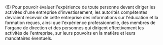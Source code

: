 (6) Pour pouvoir évaluer l'expérience de toute personne devant diriger les activités d'une entreprise d'investissement, les autorités compétentes devraient recevoir de cette entreprise des informations sur l'éducation et la formation reçues, ainsi que l'expérience professionnelle, des membres de l'organe de direction et des personnes qui dirigent effectivement les activités de l'entreprise, sur leurs pouvoirs en la matière et leurs mandataires éventuels.